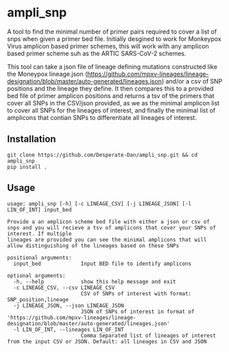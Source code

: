 # ampli_snp
A tool to find the minimal number of primer pairs required to cover a list of snps when given a primer bed file. Initially desgined to work for Monkeypox Virus amplicon based primer schemes, this will work with any amplicon based primer scheme suh as the ARTIC SARS-CoV-2 schemes.

This tool can take a json file of lineage defining mutations constructed like the Moneypox lineage.json (https://github.com/mpxv-lineages/lineage-designation/blob/master/auto-generated/lineages.json) and/or a csv of SNP positions and the lineage they define. It then compares this to a provided bed file of primer amplicon positions and returns a tsv of the primers that cover all SNPs in the CSV/json provided, as we as the minimal amplicon list to cover all SNPs for the lineages of interest, and finally the minimal list of amplicons that contian SNPs to differentiate all lineages of interest.

## Installation
```
git clone https://github.com/Desperate-Dan/ampli_snp.git && cd ampli_snp
pip install .
```

## Usage
```
usage: ampli_snp [-h] [-c LINEAGE_CSV] [-j LINEAGE_JSON] [-l LIN_OF_INT] input_bed

Provide a an amplicon scheme bed file with either a json or csv of snps and you will recieve a tsv of amplicons that cover your SNPs of interest. If multiple
lineages are provided you can see the minimal amplicons that will allow distinguishing of the lineages based on these SNPs

positional arguments:
  input_bed             Input BED file to identify amplicons

optional arguments:
  -h, --help            show this help message and exit
  -c LINEAGE_CSV, --csv LINEAGE_CSV
                        CSV of SNPs of interest with format: SNP_position,lineage
  -j LINEAGE_JSON, --json LINEAGE_JSON
                        JSON of SNPs of interest in format of 'https://github.com/mpxv-lineages/lineage-designation/blob/master/auto-generated/lineages.json'
  -l LIN_OF_INT, --lineages LIN_OF_INT
                        Comma Separated list of lineages of interest from the input CSV or JSON. Default: all lineages in CSV and JSON                  
```
